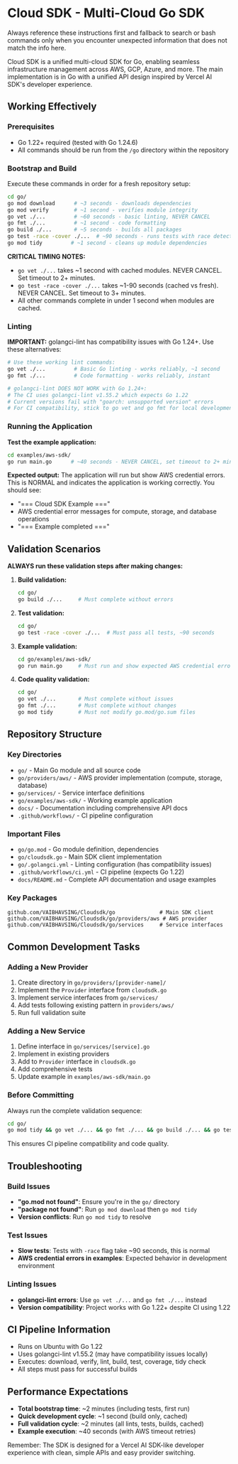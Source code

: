 # Cloud SDK - Multi-Cloud Go SDK

Always reference these instructions first and fallback to search or bash commands only when you encounter unexpected information that does not match the info here.

Cloud SDK is a unified multi-cloud SDK for Go, enabling seamless infrastructure management across AWS, GCP, Azure, and more. The main implementation is in Go with a unified API design inspired by Vercel AI SDK's developer experience.

## Working Effectively

### Prerequisites
- Go 1.22+ required (tested with Go 1.24.6)
- All commands should be run from the `/go` directory within the repository

### Bootstrap and Build
Execute these commands in order for a fresh repository setup:

```bash
cd go/
go mod download      # ~3 seconds - downloads dependencies
go mod verify        # ~1 second - verifies module integrity
go vet ./...         # ~60 seconds - basic linting, NEVER CANCEL
go fmt ./...         # ~1 second - code formatting  
go build ./...       # ~5 seconds - builds all packages
go test -race -cover ./...  # ~90 seconds - runs tests with race detection, NEVER CANCEL, set timeout to 3+ minutes
go mod tidy         # ~1 second - cleans up module dependencies
```

**CRITICAL TIMING NOTES:**
- `go vet ./...` takes ~1 second with cached modules. NEVER CANCEL. Set timeout to 2+ minutes.
- `go test -race -cover ./...` takes ~1-90 seconds (cached vs fresh). NEVER CANCEL. Set timeout to 3+ minutes.
- All other commands complete in under 1 second when modules are cached.

### Linting
**IMPORTANT:** golangci-lint has compatibility issues with Go 1.24+. Use these alternatives:

```bash
# Use these working lint commands:
go vet ./...         # Basic Go linting - works reliably, ~1 second
go fmt ./...         # Code formatting - works reliably, instant

# golangci-lint DOES NOT WORK with Go 1.24+:
# The CI uses golangci-lint v1.55.2 which expects Go 1.22
# Current versions fail with "goarch: unsupported version" errors
# For CI compatibility, stick to go vet and go fmt for local development
```

### Running the Application
**Test the example application:**

```bash
cd examples/aws-sdk/
go run main.go      # ~40 seconds - NEVER CANCEL, set timeout to 2+ minutes
```

**Expected output:** The application will run but show AWS credential errors. This is NORMAL and indicates the application is working correctly. You should see:
- "=== Cloud SDK Example ===" 
- AWS credential error messages for compute, storage, and database operations
- "=== Example completed ==="

## Validation Scenarios

**ALWAYS run these validation steps after making changes:**

1. **Build validation:**
   ```bash
   cd go/
   go build ./...     # Must complete without errors
   ```

2. **Test validation:**
   ```bash
   cd go/
   go test -race -cover ./...  # Must pass all tests, ~90 seconds
   ```

3. **Example validation:**
   ```bash
   cd go/examples/aws-sdk/
   go run main.go     # Must run and show expected AWS credential errors
   ```

4. **Code quality validation:**
   ```bash
   cd go/
   go vet ./...       # Must complete without issues
   go fmt ./...       # Must complete without changes
   go mod tidy        # Must not modify go.mod/go.sum files
   ```

## Repository Structure

### Key Directories
- `go/` - Main Go module and all source code
- `go/providers/aws/` - AWS provider implementation (compute, storage, database)
- `go/services/` - Service interface definitions
- `go/examples/aws-sdk/` - Working example application
- `docs/` - Documentation including comprehensive API docs
- `.github/workflows/` - CI pipeline configuration

### Important Files
- `go/go.mod` - Go module definition, dependencies
- `go/cloudsdk.go` - Main SDK client implementation
- `go/.golangci.yml` - Linting configuration (has compatibility issues)
- `.github/workflows/ci.yml` - CI pipeline (expects Go 1.22)
- `docs/README.md` - Complete API documentation and usage examples

### Key Packages
```
github.com/VAIBHAVSING/Cloudsdk/go              # Main SDK client
github.com/VAIBHAVSING/Cloudsdk/go/providers/aws # AWS provider
github.com/VAIBHAVSING/Cloudsdk/go/services     # Service interfaces  
```

## Common Development Tasks

### Adding a New Provider
1. Create directory in `go/providers/[provider-name]/`
2. Implement the `Provider` interface from `cloudsdk.go`
3. Implement service interfaces from `go/services/`
4. Add tests following existing pattern in `providers/aws/`
5. Run full validation suite

### Adding a New Service
1. Define interface in `go/services/[service].go`
2. Implement in existing providers
3. Add to `Provider` interface in `cloudsdk.go`
4. Add comprehensive tests
5. Update example in `examples/aws-sdk/main.go`

### Before Committing
Always run the complete validation sequence:
```bash
cd go/
go mod tidy && go vet ./... && go fmt ./... && go build ./... && go test -race -cover ./...
```

This ensures CI pipeline compatibility and code quality.

## Troubleshooting

### Build Issues
- **"go.mod not found"**: Ensure you're in the `go/` directory
- **"package not found"**: Run `go mod download` then `go mod tidy`
- **Version conflicts**: Run `go mod tidy` to resolve

### Test Issues  
- **Slow tests**: Tests with `-race` flag take ~90 seconds, this is normal
- **AWS credential errors in examples**: Expected behavior in development environment

### Linting Issues
- **golangci-lint errors**: Use `go vet ./...` and `go fmt ./...` instead
- **Version compatibility**: Project works with Go 1.22+ despite CI using 1.22

## CI Pipeline Information
- Runs on Ubuntu with Go 1.22
- Uses golangci-lint v1.55.2 (may have compatibility issues locally)
- Executes: download, verify, lint, build, test, coverage, tidy check
- All steps must pass for successful builds

## Performance Expectations
- **Total bootstrap time**: ~2 minutes (including tests, first run)
- **Quick development cycle**: ~1 second (build only, cached)
- **Full validation cycle**: ~2 minutes (all lints, tests, builds, cached)
- **Example execution**: ~40 seconds (with AWS timeout retries)

Remember: The SDK is designed for a Vercel AI SDK-like developer experience with clean, simple APIs and easy provider switching.